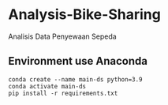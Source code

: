 # Analysis-Bike-Sharing
Analisis Data Penyewaan Sepeda


## Environment use Anaconda
```
conda create --name main-ds python=3.9
conda activate main-ds
pip install -r requirements.txt
```
